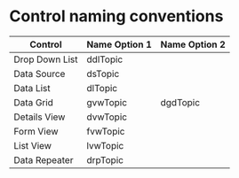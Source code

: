 # Control naming conventions
Control | Name Option 1 | Name Option 2
------- | ------------- | -------------
Drop Down List | ddlTopic |
Data Source | dsTopic |
Data List | dlTopic |
Data Grid | gvwTopic | dgdTopic
Details View | dvwTopic |
Form View | fvwTopic |
List View | lvwTopic |
Data Repeater | drpTopic |
